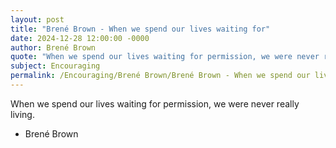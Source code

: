 ```yaml
---
layout: post
title: "Brené Brown - When we spend our lives waiting for"
date: 2024-12-28 12:00:00 -0000
author: Brené Brown
quote: "When we spend our lives waiting for permission, we were never really living."
subject: Encouraging
permalink: /Encouraging/Brené Brown/Brené Brown - When we spend our lives waiting for
---
```


When we spend our lives waiting for permission, we were never really living.

- Brené Brown
